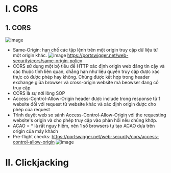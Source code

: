 # I. CORS
## 1. CORS
![image](https://user-images.githubusercontent.com/97771705/216949521-d9473806-afb2-4ecc-9d04-e587c08ffe9d.png)
+ Same-Origin: hạn chế các tập lệnh trên một origin truy cập dữ liệu từ một origin khác.
![image](https://user-images.githubusercontent.com/97771705/216991834-c39b52a2-4650-4a8c-baaf-bd61ed43d982.png)
https://portswigger.net/web-security/cors/same-origin-policy
+ CORS sử dụng một bộ tiêu đề HTTP xác định origin web đáng tin cậy và các thuộc tính liên quan, chẳng hạn như liệu quyền truy cập được xác thực có được phép hay không. Chúng được kết hợp trong header exchange giữa browser và cross-origin website mà beowser đang cố truy cập
+ CORS là sự nới lỏng SOP
+ Access-Control-Allow-Origin header được include trong response từ 1 website đối với request từ website khác và xác định origin được cho phép của request
+ Trình duyệt web so sánh Access-Control-Allow-Origin với the requesting website's origin và cho phép truy cập vào phản hồi nếu chúng khớp.
+ ACAO = * là rất nguy hiểm, nên 1 số browsers tự tạo ACAO dựa trên origin của máy khách
+ Pre-flight checks: https://portswigger.net/web-security/cors/access-control-allow-origin
![image](https://user-images.githubusercontent.com/97771705/217006388-cccad8ef-7207-4152-a05e-db5038551d59.png)

# II. Clickjacking
